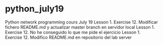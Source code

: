 # python_july19
Python network programming cours July 19
Lesson 1. Exercise 12. Modificar fichero README.md y actualizar master branch en servidor local
Lesson 1. Exercise 12. No he conseguido lo que me pide el ejercicio
Lesson 1. Exercise 12. Modifico README.md en repositorio del lab server
